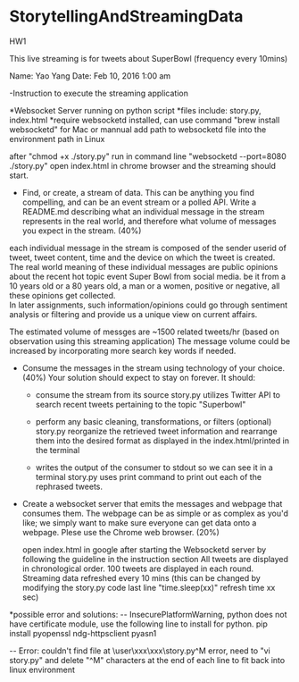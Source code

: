 # StorytellingAndStreamingData
HW1

This live streaming is for tweets about SuperBowl  (frequency every 10mins)

Name: Yao Yang
Date: Feb 10, 2016  1:00 am


-Instruction to execute the streaming application 

*Websocket Server running on python script
*files include:  story.py,  index.html
*require websocketd installed, can use command "brew install websocketd" for Mac or  mannual add path to websocketd file into the environment path in Linux

after "chmod +x ./story.py" 
run in command line "websocketd --port=8080 ./story.py"
open index.html in chrome browser and the streaming should start.



- Find, or create, a stream of data. This can be anything you find compelling, and can be an event stream or a polled API. Write a README.md describing what an individual message in the stream represents in the real world, and therefore what volume of messages you expect in the stream. (40%)

each individual message in the stream is composed of the sender userid of tweet, tweet content, time and the device on which the tweet is created.
The real world meaning of these individual messages are public opinions about the recent hot topic event Super Bowl from social media. be it from a 10 years old or a 80 years old, a man or a women, positive or negative, all these opinions get collected.  
In later assignments, such information/opinions could go through sentiment analysis or filtering and provide us a unique view on current affairs.

The estimated volume of messges are ~1500 related tweets/hr (based on observation using this streaming application)
The message volume could be increased by incorporating more search key words if needed. 


- Consume the messages in the stream using technology of your choice. (40%) Your solution should expect to stay on forever. It should:
  * consume the stream from its source
  story.py utilizes Twitter API to search recent tweets pertaining to the topic "Superbowl"

  * perform any basic cleaning, transformations, or filters (optional)
  story.py reorganize the retrieved tweet information and rearrange them into the desired format as displayed in the index.html/printed in the terminal

  * writes the output of the consumer to stdout so we can see it in a terminal
  story.py uses print command to print out each of the rephrased tweets.

- Create a websocket server that emits the messages and webpage that consumes them. The webpage can be as simple or as complex as you'd like; we simply want to make sure everyone can get data onto a webpage. Plese use the Chrome web browser. (20%)
  
  open index.html in google after starting the Websocketd server by following the guideline in the instruction section
  All tweets are displayed in chronological order. 100 tweets are displayed in each round.
  Streaming data refreshed every 10 mins (this can be changed by modifying the story.py code last line  "time.sleep(xx)"  refresh time xx sec)




*possible error and solutions:
-- InsecurePlatformWarning,  python does not have certificate module, use the following line to install for python.
pip install pyopenssl ndg-httpsclient pyasn1

-- Error: couldn't find file at \user\xxx\xxx\story.py^M    error,  need to "vi story.py" and delete "^M" characters at the end of each line to fit back into linux environment
